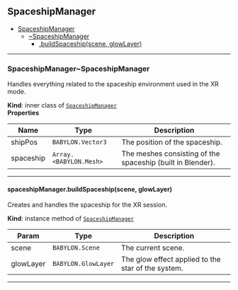 <a name="module_SpaceshipManager"></a>

## SpaceshipManager

* [SpaceshipManager](#module_SpaceshipManager)
    * [~SpaceshipManager](#module_SpaceshipManager..SpaceshipManager)
        * [.buildSpaceship(scene, glowLayer)](#module_SpaceshipManager..SpaceshipManager+buildSpaceship)


* * *

<a name="module_SpaceshipManager..SpaceshipManager"></a>

### SpaceshipManager~SpaceshipManager
Handles everything related to the spaceship environment used in the XR mode.

**Kind**: inner class of [<code>SpaceshipManager</code>](#module_SpaceshipManager)  
**Properties**

| Name | Type | Description |
| --- | --- | --- |
| shipPos | <code>BABYLON.Vector3</code> | The position of the spaceship. |
| spaceship | <code>Array.&lt;BABYLON.Mesh&gt;</code> | The meshes consisting of the spaceship (built in Blender). |


* * *

<a name="module_SpaceshipManager..SpaceshipManager+buildSpaceship"></a>

#### spaceshipManager.buildSpaceship(scene, glowLayer)
Creates and handles the spaceship for the XR session.

**Kind**: instance method of [<code>SpaceshipManager</code>](#module_SpaceshipManager..SpaceshipManager)  

| Param | Type | Description |
| --- | --- | --- |
| scene | <code>BABYLON.Scene</code> | The current scene. |
| glowLayer | <code>BABYLON.GlowLayer</code> | The glow effect applied to the star of the system. |


* * *

